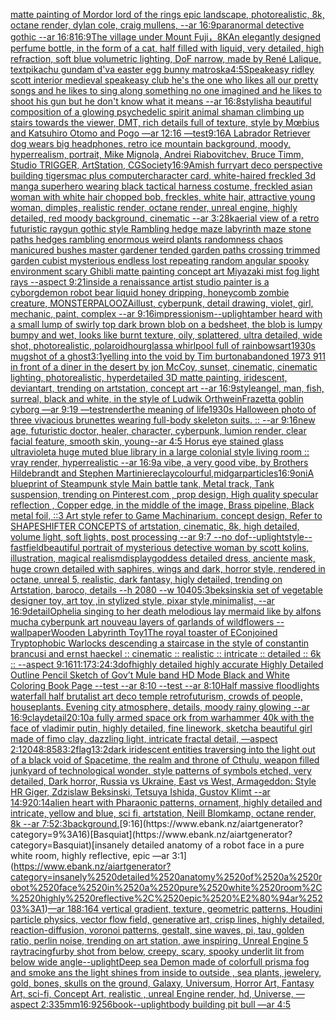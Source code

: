 [matte painting of Mordor lord of the rings epic landscape, photorealistic, 8k, octane render, dylan cole, craig mullens, --ar 16:9](https://www.ebank.nz/aiartgenerator?category=matte%2520painting%2520of%2520Mordor%2520lord%2520of%2520the%2520rings%2520epic%2520landscape%2C%2520photorealistic%2C%25208k%2C%2520octane%2520render%2C%2520dylan%2520cole%2C%2520craig%2520mullens%2C%2520--ar%252016%3A9)[paranormal detective gothic --ar 16:8](https://www.ebank.nz/aiartgenerator?category=paranormal%2520detective%2520gothic%2520--ar%252016%3A8)[16:9](https://www.ebank.nz/aiartgenerator?category=16%3A9)[The village under Mount Fuji，8K](https://www.ebank.nz/aiartgenerator?category=The%2520village%2520under%2520Mount%2520Fuji%EF%BC%8C8K)[An elegantly designed perfume bottle, in the form of a cat, half filled with liquid, very detailed, high refraction, soft blue volumetric lighting, DoF narrow, made by René Lalique, text](https://www.ebank.nz/aiartgenerator?category=An%2520elegantly%2520designed%2520perfume%2520bottle%2C%2520in%2520the%2520form%2520of%2520a%2520cat%2C%2520half%2520filled%2520with%2520liquid%2C%2520very%2520detailed%2C%2520high%2520refraction%2C%2520soft%2520blue%2520volumetric%2520lighting%2C%2520DoF%2520narrow%2C%2520made%2520by%2520Ren%C3%A9%2520Lalique%2C%2520text)[pikachu gundam d'va easter egg bunny matroska](https://www.ebank.nz/aiartgenerator?category=pikachu%2520gundam%2520d%27va%2520easter%2520egg%2520bunny%2520matroska)[4:5](https://www.ebank.nz/aiartgenerator?category=4%3A5)[Speakeasy ridley scott interior medieval speakeasy club he's the one who likes all our pretty songs and he likes to sing along something no one imagined and he likes to shoot his gun but he don't know what it means --ar 16:8](https://www.ebank.nz/aiartgenerator?category=Speakeasy%2520ridley%2520scott%2520interior%2520medieval%2520speakeasy%2520club%2520he%27s%2520the%2520one%2520who%2520likes%2520all%2520our%2520pretty%2520songs%2520and%2520he%2520likes%2520to%2520sing%2520along%2520something%2520no%2520one%2520imagined%2520and%2520he%2520likes%2520to%2520shoot%2520his%2520gun%2520but%2520he%2520don%27t%2520know%2520what%2520it%2520means%2520--ar%252016%3A8)[stylish](https://www.ebank.nz/aiartgenerator?category=stylish)[a beautiful composition of a glowing psychedelic spirit animal shaman climbing up stairs towards the viewer, DMT,  rich details full of texture, style by Mœbius and Katsuhiro Otomo and Pogo —ar 12:16 —test](https://www.ebank.nz/aiartgenerator?category=a%2520beautiful%2520composition%2520of%2520a%2520glowing%2520psychedelic%2520spirit%2520animal%2520shaman%2520climbing%2520up%2520stairs%2520towards%2520the%2520viewer%2C%2520DMT%2C%2520%2520rich%2520details%2520full%2520of%2520texture%2C%2520style%2520by%2520M%C5%93bius%2520and%2520Katsuhiro%2520Otomo%2520and%2520Pogo%2520%E2%80%94ar%252012%3A16%2520%E2%80%94test)[9:16](https://www.ebank.nz/aiartgenerator?category=9%3A16)[A Labrador Retriever dog wears big headphones, retro ice mountain background, moody, hyperrealism, portrait, Mike Mignola, Andrei Riabovitchev, Bruce Timm, Studio TRIGGER, ArtStation, CGSociety](https://www.ebank.nz/aiartgenerator?category=A%2520Labrador%2520Retriever%2520dog%2520wears%2520big%2520headphones%2C%2520retro%2520ice%2520mountain%2520background%2C%2520moody%2C%2520hyperrealism%2C%2520portrait%2C%2520Mike%2520Mignola%2C%2520Andrei%2520Riabovitchev%2C%2520Bruce%2520Timm%2C%2520Studio%2520TRIGGER%2C%2520ArtStation%2C%2520CGSociety)[16:9](https://www.ebank.nz/aiartgenerator?category=16%3A9)[Amish furry](https://www.ebank.nz/aiartgenerator?category=Amish%2520furry)[art deco perspective building tigers](https://www.ebank.nz/aiartgenerator?category=art%2520deco%2520perspective%2520building%2520tigers)[mac plus computer](https://www.ebank.nz/aiartgenerator?category=mac%2520plus%2520computer)[character card, white-haired freckled 3d manga superhero wearing black tactical harness costume, freckled asian woman with white hair chopped bob, freckles, white hair, attractive young woman, dimples, realistic render, octane render, unreal engine, highly detailed, red moody background, cinematic --ar 3:2](https://www.ebank.nz/aiartgenerator?category=character%2520card%2C%2520white-haired%2520freckled%25203d%2520manga%2520superhero%2520wearing%2520black%2520tactical%2520harness%2520costume%2C%2520freckled%2520asian%2520woman%2520with%2520white%2520hair%2520chopped%2520bob%2C%2520freckles%2C%2520white%2520hair%2C%2520attractive%2520young%2520woman%2C%2520dimples%2C%2520realistic%2520render%2C%2520octane%2520render%2C%2520unreal%2520engine%2C%2520highly%2520detailed%2C%2520red%2520moody%2520background%2C%2520cinematic%2520--ar%25203%3A2)[8k](https://www.ebank.nz/aiartgenerator?category=8k)[aerial view of a retro futuristic raygun gothic style Rambling hedge maze labyrinth maze stone paths  hedges rambling enormous weird plants randomness chaos manicured bushes master gardener tended garden paths crossing trimmed garden cubist mysterious endless lost repeating random angular spooky environment scary Ghibli matte painting concept art Miyazaki mist fog light rays  --aspect 9:21](https://www.ebank.nz/aiartgenerator?category=aerial%2520view%2520of%2520a%2520retro%2520futuristic%2520raygun%2520gothic%2520style%2520Rambling%2520hedge%2520maze%2520labyrinth%2520maze%2520stone%2520paths%2520%2520hedges%2520rambling%2520enormous%2520weird%2520plants%2520randomness%2520chaos%2520manicured%2520bushes%2520master%2520gardener%2520tended%2520garden%2520paths%2520crossing%2520trimmed%2520garden%2520cubist%2520mysterious%2520endless%2520lost%2520repeating%2520random%2520angular%2520spooky%2520environment%2520scary%2520Ghibli%2520matte%2520painting%2520concept%2520art%2520Miyazaki%2520mist%2520fog%2520light%2520rays%2520%2520--aspect%25209%3A21)[inside a renaissance artist studio painter is a cyborg](https://www.ebank.nz/aiartgenerator?category=inside%2520a%2520renaissance%2520artist%2520studio%2520painter%2520is%2520a%2520cyborg)[demon robot bear liquid honey dripping, honeycomb zombie creature, MONSTERPALOOZA](https://www.ebank.nz/aiartgenerator?category=demon%2520robot%2520bear%2520liquid%2520honey%2520dripping%2C%2520honeycomb%2520zombie%2520creature%2C%2520MONSTERPALOOZA)[illust, cyberpunk, detail drawing, violet, girl, mechanic, paint, complex --ar 9:16](https://www.ebank.nz/aiartgenerator?category=illust%2C%2520cyberpunk%2C%2520detail%2520drawing%2C%2520violet%2C%2520girl%2C%2520mechanic%2C%2520paint%2C%2520complex%2520--ar%25209%3A16)[impressionism](https://www.ebank.nz/aiartgenerator?category=impressionism)[--uplight](https://www.ebank.nz/aiartgenerator?category=--uplight)[amber heard with a small lump of swirly  top dark brown blob on a bedsheet, the blob is lumpy bumpy and wet, looks like burnt texture, oily, splattered, ultra detailed, wide shot, photorealistic, polaroid](https://www.ebank.nz/aiartgenerator?category=amber%2520heard%2520with%2520a%2520small%2520lump%2520of%2520swirly%2520%2520top%2520dark%2520brown%2520blob%2520on%2520a%2520bedsheet%2C%2520the%2520blob%2520is%2520lumpy%2520bumpy%2520and%2520wet%2C%2520looks%2520like%2520burnt%2520texture%2C%2520oily%2C%2520splattered%2C%2520ultra%2520detailed%2C%2520wide%2520shot%2C%2520photorealistic%2C%2520polaroid)[hourglass](https://www.ebank.nz/aiartgenerator?category=hourglass)[a whirlpool full of rainbows](https://www.ebank.nz/aiartgenerator?category=a%2520whirlpool%2520full%2520of%2520rainbows)[art](https://www.ebank.nz/aiartgenerator?category=art)[1930s mugshot of a ghost](https://www.ebank.nz/aiartgenerator?category=1930s%2520mugshot%2520of%2520a%2520ghost)[3:1](https://www.ebank.nz/aiartgenerator?category=3%3A1)[yelling into the void by Tim burton](https://www.ebank.nz/aiartgenerator?category=yelling%2520into%2520the%2520void%2520by%2520Tim%2520burton)[abandoned 1973 911 in front of a diner in the desert by jon McCoy, sunset, cinematic, cinematic lighting, photorealistic, hyperdetailed 3D matte painting, iridescent, deviantart, trending on artstation, concept art --ar 16:9](https://www.ebank.nz/aiartgenerator?category=abandoned%25201973%2520911%2520in%2520front%2520of%2520a%2520diner%2520in%2520the%2520desert%2520by%2520jon%2520McCoy%2C%2520sunset%2C%2520cinematic%2C%2520cinematic%2520lighting%2C%2520photorealistic%2C%2520hyperdetailed%25203D%2520matte%2520painting%2C%2520iridescent%2C%2520deviantart%2C%2520trending%2520on%2520artstation%2C%2520concept%2520art%2520--ar%252016%3A9)[style](https://www.ebank.nz/aiartgenerator?category=style)[angel, man, fish, surreal, black and white, in the style of Ludwik Orthwein](https://www.ebank.nz/aiartgenerator?category=angel%2C%2520man%2C%2520fish%2C%2520surreal%2C%2520black%2520and%2520white%2C%2520in%2520the%2520style%2520of%2520Ludwik%2520Orthwein)[Frazetta goblin cyborg —ar 9:19 —test](https://www.ebank.nz/aiartgenerator?category=Frazetta%2520goblin%2520cyborg%2520%E2%80%94ar%25209%3A19%2520%E2%80%94test)[render](https://www.ebank.nz/aiartgenerator?category=render)[the meaning of life](https://www.ebank.nz/aiartgenerator?category=the%2520meaning%2520of%2520life)[1930s Halloween photo of three vivacious brunettes wearing full-body skeleton suits. :: --ar 9:16](https://www.ebank.nz/aiartgenerator?category=1930s%2520Halloween%2520photo%2520of%2520three%2520vivacious%2520brunettes%2520wearing%2520full-body%2520skeleton%2520suits.%2520%3A%3A%2520--ar%25209%3A16)[new age, futuristic doctor, healer, character, cyberpunk, lumion render, clear facial feature, smooth skin, young](https://www.ebank.nz/aiartgenerator?category=new%2520age%2C%2520futuristic%2520doctor%2C%2520healer%2C%2520character%2C%2520cyberpunk%2C%2520lumion%2520render%2C%2520clear%2520facial%2520feature%2C%2520smooth%2520skin%2C%2520young)[--ar 4:5 Horus eye stained glass ultraviolet](https://www.ebank.nz/aiartgenerator?category=--ar%25204%3A5%2520Horus%2520eye%2520stained%2520glass%2520ultraviolet)[](https://www.ebank.nz/aiartgenerator?category=)[a huge muted blue library in a large colonial style living room :: vray render, hyperrealistic --ar 16:9](https://www.ebank.nz/aiartgenerator?category=a%2520huge%2520muted%2520blue%2520library%2520in%2520a%2520large%2520colonial%2520style%2520living%2520room%2520%3A%3A%2520vray%2520render%2C%2520hyperrealistic%2520--ar%252016%3A9)[a vibe, a very good vibe, by Brothers Hildebrandt and Stephen Martiniere](https://www.ebank.nz/aiartgenerator?category=a%2520vibe%2C%2520a%2520very%2520good%2520vibe%2C%2520by%2520Brothers%2520Hildebrandt%2520and%2520Stephen%2520Martiniere)[clay](https://www.ebank.nz/aiartgenerator?category=clay)[colourful,](https://www.ebank.nz/aiartgenerator?category=colourful%2C)[midgar](https://www.ebank.nz/aiartgenerator?category=midgar)[particles](https://www.ebank.nz/aiartgenerator?category=particles)[16:9](https://www.ebank.nz/aiartgenerator?category=16%3A9)[oni](https://www.ebank.nz/aiartgenerator?category=oni)[A blueprint of Steampunk style Main battle tank,  Metal track,  Tank suspension, trending on Pinterest.com  , prop design, High quality specular reflection , Copper  edge, in the middle of the image, Brass pipeline,  Black metal foil,  ::3  Art style refer to Game Machinarium.  concept design, Refer to SHAPESHIFTER CONCEPTS  of artstation, cinematic,  8k, high detailed,  volume light,  soft lights,  post processing    --ar 9:7   --no dof](https://www.ebank.nz/aiartgenerator?category=A%2520blueprint%2520of%2520Steampunk%2520style%2520Main%2520battle%2520tank%2C%2520%2520Metal%2520track%2C%2520%2520Tank%2520suspension%2C%2520trending%2520on%2520Pinterest.com%2520%2520%2C%2520prop%2520design%2C%2520High%2520quality%2520specular%2520reflection%2520%2C%2520Copper%2520%2520edge%2C%2520in%2520the%2520middle%2520of%2520the%2520image%2C%2520Brass%2520pipeline%2C%2520%2520Black%2520metal%2520foil%2C%2520%2520%3A%3A3%2520%2520Art%2520style%2520refer%2520to%2520Game%2520Machinarium.%2520%2520concept%2520design%2C%2520Refer%2520to%2520SHAPESHIFTER%2520CONCEPTS%2520%2520of%2520artstation%2C%2520cinematic%2C%2520%25208k%2C%2520high%2520detailed%2C%2520%2520volume%2520light%2C%2520%2520soft%2520lights%2C%2520%2520post%2520processing%2520%2520%2520%2520--ar%25209%3A7%2520%2520%2520--no%2520dof)[--uplight](https://www.ebank.nz/aiartgenerator?category=--uplight)[style](https://www.ebank.nz/aiartgenerator?category=style)[--fast](https://www.ebank.nz/aiartgenerator?category=--fast)[field](https://www.ebank.nz/aiartgenerator?category=field)[beautiful portrait of mysterious detective woman by scott kolins, illustration, magical realism](https://www.ebank.nz/aiartgenerator?category=beautiful%2520portrait%2520of%2520mysterious%2520detective%2520woman%2520by%2520scott%2520kolins%2C%2520illustration%2C%2520magical%2520realism)[display](https://www.ebank.nz/aiartgenerator?category=display)[goddess detailed dress, anciente mask, huge crown detailed with saphires, wings  and dark, horror style, rendered in octane, unreal 5, realistic, dark fantasy, higly detailed, trending on Artstation, baroco, details --h 2080 --w 1040](https://www.ebank.nz/aiartgenerator?category=goddess%2520detailed%2520dress%2C%2520anciente%2520mask%2C%2520huge%2520crown%2520detailed%2520with%2520saphires%2C%2520wings%2520%2520and%2520dark%2C%2520horror%2520style%2C%2520rendered%2520in%2520octane%2C%2520unreal%25205%2C%2520realistic%2C%2520dark%2520fantasy%2C%2520higly%2520detailed%2C%2520trending%2520on%2520Artstation%2C%2520baroco%2C%2520details%2520--h%25202080%2520--w%25201040)[5:3](https://www.ebank.nz/aiartgenerator?category=5%3A3)[beksinski](https://www.ebank.nz/aiartgenerator?category=beksinski)[a set of vegetable designer toy, art toy ,in stylized style, pixar style,minimalist, --ar 16:9](https://www.ebank.nz/aiartgenerator?category=a%2520set%2520of%2520vegetable%2520designer%2520toy%2C%2520art%2520toy%2520%2Cin%2520stylized%2520style%2C%2520pixar%2520style%2Cminimalist%2C%2520--ar%252016%3A9)[detail](https://www.ebank.nz/aiartgenerator?category=detail)[Ophelia singing to her death melodious lay mermaid like by alfons mucha cyberpunk art nouveau layers of garlands of wildflowers --wallpaper](https://www.ebank.nz/aiartgenerator?category=Ophelia%2520singing%2520to%2520her%2520death%2520melodious%2520lay%2520mermaid%2520like%2520by%2520alfons%2520mucha%2520cyberpunk%2520art%2520nouveau%2520layers%2520of%2520garlands%2520of%2520wildflowers%2520--wallpaper)[Wooden Labyrinth Toy](https://www.ebank.nz/aiartgenerator?category=Wooden%2520Labyrinth%2520Toy)[1](https://www.ebank.nz/aiartgenerator?category=1)[The royal toaster of E](https://www.ebank.nz/aiartgenerator?category=The%2520royal%2520toaster%2520of%2520E)[Conjoined Tryptophobic Warlocks descending a staircase in the style of constantin brancusi and ernst haeckel :: cinematic :: realistic :: intricate :: detailed :: 6k :: --aspect 9:16](https://www.ebank.nz/aiartgenerator?category=Conjoined%2520Tryptophobic%2520Warlocks%2520descending%2520a%2520staircase%2520in%2520the%2520style%2520of%2520constantin%2520brancusi%2520and%2520ernst%2520haeckel%2520%3A%3A%2520cinematic%2520%3A%3A%2520realistic%2520%3A%3A%2520intricate%2520%3A%3A%2520detailed%2520%3A%3A%25206k%2520%3A%3A%2520--aspect%25209%3A16)[11:17](https://www.ebank.nz/aiartgenerator?category=11%3A17)[3:2](https://www.ebank.nz/aiartgenerator?category=3%3A2)[4:3](https://www.ebank.nz/aiartgenerator?category=4%3A3)[dof](https://www.ebank.nz/aiartgenerator?category=dof)[highly detailed highly accurate Highly Detailed Outline Pencil Sketch of Gov’t Mule band HD Mode Black and White Coloring Book Page  --test --ar 8:10  --test --ar 8:10](https://www.ebank.nz/aiartgenerator?category=highly%2520detailed%2520highly%2520accurate%2520Highly%2520Detailed%2520Outline%2520Pencil%2520Sketch%2520of%2520Gov%E2%80%99t%2520Mule%2520band%2520HD%2520Mode%2520Black%2520and%2520White%2520Coloring%2520Book%2520Page%2520%2520--test%2520--ar%25208%3A10%2520%2520--test%2520--ar%25208%3A10)[Half massive floodlights waterfall half brutalist art deco temple retrofuturism, crowds of people, houseplants. Evening city atmosphere, details, moody rainy glowing --ar 16:9](https://www.ebank.nz/aiartgenerator?category=Half%2520massive%2520floodlights%2520waterfall%2520half%2520brutalist%2520art%2520deco%2520temple%2520retrofuturism%2C%2520crowds%2520of%2520people%2C%2520houseplants.%2520Evening%2520city%2520atmosphere%2C%2520details%2C%2520moody%2520rainy%2520glowing%2520--ar%252016%3A9)[clay](https://www.ebank.nz/aiartgenerator?category=clay)[detail](https://www.ebank.nz/aiartgenerator?category=detail)[20:10](https://www.ebank.nz/aiartgenerator?category=20%3A10)[a fully armed space ork from warhammer 40k with the face of vladimir putin, highly detailed, fine linework, sketch](https://www.ebank.nz/aiartgenerator?category=a%2520fully%2520armed%2520space%2520ork%2520from%2520warhammer%252040k%2520with%2520the%2520face%2520of%2520vladimir%2520putin%2C%2520highly%2520detailed%2C%2520fine%2520linework%2C%2520sketch)[a beautiful girl made of fimo clay, dazzling light, intricate fractal detail, —aspect 2:1](https://www.ebank.nz/aiartgenerator?category=a%2520beautiful%2520girl%2520made%2520of%2520fimo%2520clay%2C%2520dazzling%2520light%2C%2520intricate%2520fractal%2520detail%2C%2520%E2%80%94aspect%25202%3A1)[2048:858](https://www.ebank.nz/aiartgenerator?category=2048%3A858)[3:2](https://www.ebank.nz/aiartgenerator?category=3%3A2)[flag](https://www.ebank.nz/aiartgenerator?category=flag)[1](https://www.ebank.nz/aiartgenerator?category=1)[3:2](https://www.ebank.nz/aiartgenerator?category=3%3A2)[dark iridescent entities traversing into the light out of a black void of Spacetime, the realm and throne of Cthulu, weapon filled junkyard of technological wonder, style patterns of symbols etched, very detailed, Dark horror, Russia vs Ukraine, East vs West, Armageddon: Style HR Giger, Zdzislaw Beksinski, Tetsuya Ishida, Gustov Klimt --ar 14:9](https://www.ebank.nz/aiartgenerator?category=dark%2520iridescent%2520entities%2520traversing%2520into%2520the%2520light%2520out%2520of%2520a%2520black%2520void%2520of%2520Spacetime%2C%2520the%2520realm%2520and%2520throne%2520of%2520Cthulu%2C%2520weapon%2520filled%2520junkyard%2520of%2520technological%2520wonder%2C%2520style%2520patterns%2520of%2520symbols%2520etched%2C%2520very%2520detailed%2C%2520Dark%2520horror%2C%2520Russia%2520vs%2520Ukraine%2C%2520East%2520vs%2520West%2C%2520Armageddon%3A%2520Style%2520HR%2520Giger%2C%2520Zdzislaw%2520Beksinski%2C%2520Tetsuya%2520Ishida%2C%2520Gustov%2520Klimt%2520--ar%252014%3A9)[20:14](https://www.ebank.nz/aiartgenerator?category=20%3A14)[alien heart with Pharaonic patterns, ornament, highly detailed and intricate, yellow and blue, sci fi, artstation, Neill Blomkamp, octane render, 8k --ar 7:5](https://www.ebank.nz/aiartgenerator?category=alien%2520heart%2520with%2520Pharaonic%2520patterns%2C%2520ornament%2C%2520highly%2520detailed%2520and%2520intricate%2C%2520yellow%2520and%2520blue%2C%2520sci%2520fi%2C%2520artstation%2C%2520Neill%2520Blomkamp%2C%2520octane%2520render%2C%25208k%2520--ar%25207%3A5)[2:3](https://www.ebank.nz/aiartgenerator?category=2%3A3)[background.](https://www.ebank.nz/aiartgenerator?category=background.)[9:16](https://www.ebank.nz/aiartgenerator?category=9%3A16)[Basquiat](https://www.ebank.nz/aiartgenerator?category=Basquiat)[insanely detailed anatomy of a robot face in a pure white room, highly reflective, epic —ar 3:1](https://www.ebank.nz/aiartgenerator?category=insanely%2520detailed%2520anatomy%2520of%2520a%2520robot%2520face%2520in%2520a%2520pure%2520white%2520room%2C%2520highly%2520reflective%2C%2520epic%2520%E2%80%94ar%25203%3A1)[—ar 188:164 vertical gradient, texture, geometric patterns, Houdini particle physics, vector flow field, generative art, crisp lines, highly detailed, reaction-diffusion, voronoi patterns, gestalt, sine waves, pi, tau, golden ratio, perlin noise, trending on art station, awe inspiring, Unreal Engine 5 raytracing](https://www.ebank.nz/aiartgenerator?category=%E2%80%94ar%2520188%3A164%2520vertical%2520gradient%2C%2520texture%2C%2520geometric%2520patterns%2C%2520Houdini%2520particle%2520physics%2C%2520vector%2520flow%2520field%2C%2520generative%2520art%2C%2520crisp%2520lines%2C%2520highly%2520detailed%2C%2520reaction-diffusion%2C%2520voronoi%2520patterns%2C%2520gestalt%2C%2520sine%2520waves%2C%2520pi%2C%2520tau%2C%2520golden%2520ratio%2C%2520perlin%2520noise%2C%2520trending%2520on%2520art%2520station%2C%2520awe%2520inspiring%2C%2520Unreal%2520Engine%25205%2520raytracing)[furby shot from below, creepy, scary, spooky underlit lit from below wide angle](https://www.ebank.nz/aiartgenerator?category=furby%2520shot%2520from%2520below%2C%2520creepy%2C%2520scary%2C%2520spooky%2520underlit%2520lit%2520from%2520below%2520wide%2520angle)[--uplight](https://www.ebank.nz/aiartgenerator?category=--uplight)[Deep sea Demon made of colorfull prisma fog and smoke ans the light shines from inside to outside , sea plants, jewelery, gold, bones, skulls on the ground, Galaxy, Universum, Horror Art, Fantasy Art, sci-fi, Concept Art, realistic , unreal Engine render, hd, Universe, —aspect 2:3](https://www.ebank.nz/aiartgenerator?category=Deep%2520sea%2520Demon%2520made%2520of%2520colorfull%2520prisma%2520fog%2520and%2520smoke%2520ans%2520the%2520light%2520shines%2520from%2520inside%2520to%2520outside%2520%2C%2520sea%2520plants%2C%2520jewelery%2C%2520gold%2C%2520bones%2C%2520skulls%2520on%2520the%2520ground%2C%2520Galaxy%2C%2520Universum%2C%2520Horror%2520Art%2C%2520Fantasy%2520Art%2C%2520sci-fi%2C%2520Concept%2520Art%2C%2520realistic%2520%2C%2520unreal%2520Engine%2520render%2C%2520hd%2C%2520Universe%2C%2520%E2%80%94aspect%25202%3A3)[35mm](https://www.ebank.nz/aiartgenerator?category=35mm)[16:9](https://www.ebank.nz/aiartgenerator?category=16%3A9)[256](https://www.ebank.nz/aiartgenerator?category=256)[book](https://www.ebank.nz/aiartgenerator?category=book)[--uplight](https://www.ebank.nz/aiartgenerator?category=--uplight)[body building pit bull —ar 4:5](https://www.ebank.nz/aiartgenerator?category=body%2520building%2520pit%2520bull%2520%E2%80%94ar%25204%3A5)